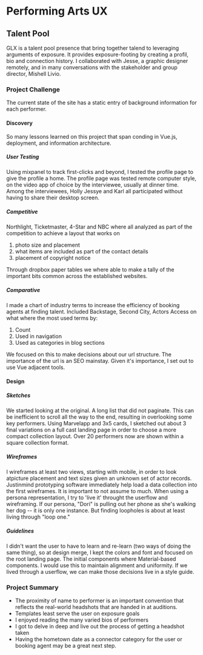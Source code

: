 # Performing Arts UX

## Talent Pool

GLX is a talent pool presence that bring together talend to leveraging arguments of exposure.  It provides exposure-footing by creating a profil, bio and connection history.  I collaborated with Jesse, a graphic designer remotely, and in many conversations with the stakeholder and group director, Mishell Livio.


### Project Challenge

The current state of the site has a static entry of background information for each performer.

#### Discovery
So many lessons learned on this project that span conding in Vue.js, deployment, and information architecture.


##### User Testing
Using mixpanel to track first-clicks and beyond, I tested the profile page to give the profile a home. The profile page was tested remote computer style, on the video app of choice by the interviewee, usually at dinner time.  Among the interviewees, Holly Jessye and Karl all participated without having to share their desktop screen.

##### Competitive
Northlight, Ticketmaster, 4-Star and NBC where all analyzed as part of the competition to achieve a layout that works on 
1. photo size and placement
2. what items are included as part of the contact details
3. placement of copyright notice

Through dropbox paper tables we where able to make a tally of the important bits common across the established websites.

##### Comparative
I made a chart of industry terms to increase the efficiency of booking agents at finding talent. Included Backstage, Second City, Actors Access on what where the most used terms by:
1. Count
2. Used in navigation
3. Used as categories in blog sections

We focused on this to make decisions about our url structure. The importance of the url is an SEO mainstay.  Given it's importance, I set out to use Vue adjacent tools.

#### Design
##### Sketches
We started looking at the original.  A long list that did not paginate.  This can be inefficient to scroll all the way to the end, resulting in overlooking some key performers. Using Marvelapp and 3x5 cards, I sketched out about 3 final variations on a full cast landing page in order to choose a more compact collection layout. Over 20 performers now are shown within a square collection format.

##### Wireframes
I wireframes at least two views, starting with mobile, in order to look atpicture placement and text sizes given an unknown set of actor records. Justinmind prototyping software immediately help load a data collection into the first wireframes.  It is important to not assume to much.  When using a persona representation, I try to 'live it' throught the userflow and wireframing.  If our persona, "Dori" is pulling out her phone as she's walking her dog -- it is only one instance.  But finding loopholes is about at least living through "loop one." 

##### Guidelines
I didn't want the user to have to learn and re-learn (two ways of doing the same thing), so at design merge, I kept the colors and font and focused on the root landing page.  The initial components where Material-based components.  I would use this to maintain alignment and uniformity.  If we lived through a userflow, we can make those decisions live in a style guide.

### Project Summary

- The proximity of name to performer is an important convention that reflects the real-world headshots that are handed in at auditions.
- Templates least serve the user on exposure goals
- I enjoyed reading the many varied bios of performers
- I got to delve in deep and live out the process of getting a headshot taken
- Having the hometown date as a connector category for the user or booking agent may be a great next step.
